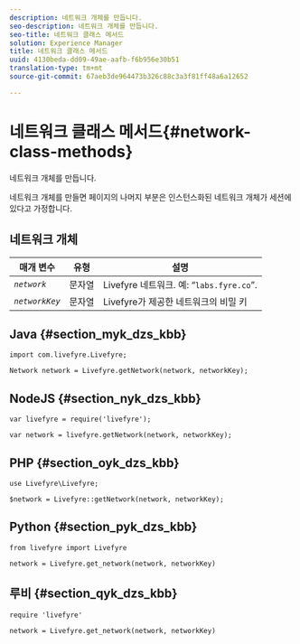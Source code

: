 ```yaml
---
description: 네트워크 개체를 만듭니다.
seo-description: 네트워크 개체를 만듭니다.
seo-title: 네트워크 클래스 메서드
solution: Experience Manager
title: 네트워크 클래스 메서드
uuid: 4130beda-dd09-49ae-aafb-f6b956e30b51
translation-type: tm+mt
source-git-commit: 67aeb3de964473b326c88c3a3f81ff48a6a12652

---
```



# 네트워크 클래스 메서드{#network-class-methods}

네트워크 개체를 만듭니다.

네트워크 개체를 만들면 페이지의 나머지 부분은 인스턴스화된 네트워크 개체가 세션에 있다고 가정합니다.

## 네트워크 개체

| 매개 변수 | 유형 | 설명 |
|---|---|---|
| *`network`* | 문자열 | Livefyre 네트워크. 예: “`labs.fyre.co`”. |
| *`networkKey`* | 문자열 | Livefyre가 제공한 네트워크의 비밀 키 |

## Java {#section_myk_dzs_kbb}

```
import com.livefyre.Livefyre; 
  
Network network = Livefyre.getNetwork(network, networkKey); 
```

## NodeJS {#section_nyk_dzs_kbb}

```
var livefyre = require('livefyre'); 
  
var network = livefyre.getNetwork(network, networkKey); 
```

## PHP {#section_oyk_dzs_kbb}

```
use Livefyre\Livefyre; 
  
$network = Livefyre::getNetwork(network, networkKey); 
```

## Python {#section_pyk_dzs_kbb}

```
from livefyre import Livefyre 
  
network = Livefyre.get_network(network, networkKey) 
```

## 루비 {#section_qyk_dzs_kbb}

```
require 'livefyre' 
  
network = Livefyre.get_network(network, networkKey) 
```
